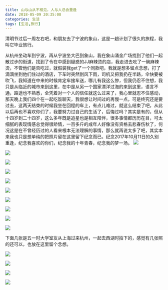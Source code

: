 ```yaml
---
title: 山与山从不相见，人与人总会重逢
date: 2018-05-09 20:35:08
categories: 生活
tags: [生活,旅行]
---
```

清明节过后一周左右吧，和朋友去了宁波的象山，这是一趟计划了很久的旅程，我叫它毕业旅行。
<!--more-->
从杭州坐动车到宁波，再从宁波坐大巴到象山，我在象山涌金广场找到了他们一起散过步的街道，找到了令在中感到疑惑的JJ麻辣烫的店，我走进去吃了一碗麻辣烫，不管他们是否吃过，就假装我get了一个同款吧，我就是想多留点念想，打了滴滴坐到他们住过的酒店，下车时突然刮风下雨，司机又把我扔在半路，伞快要被吹飞，我知道在中来的时候肯定车接车送，哪儿有我这么惨，但我仍忍不住想，我只是从临近的城市来到这里，在中是从另一个国家漂洋过海的来到这里，语言不通，路途也不熟悉，全凭着对一个人的信任就这么过来了，我心里就忍不住感动，那天晚上我们四个在一起吃饭聊天，我很想让时间过的再慢一点，可是终究还是要过去，这两天结束的时候我坐在回程的车上，有点儿难过，就这么结束了吧，从此以后再也不喜欢你们了，我要努力过自己的生活了，后悔过吗？其实是有的，但从十四岁到二十四岁，这么多年既是追星也是相互陪伴，很多事情都历历在目，可太细腻的表现情感总觉得很矫情，一百多斤的成年人好像没有资格去悲春伤秋了，何况这是在不曾经历过的人看来根本无法理解的事情，那么就再说太多了吧，其实本来我也只是想单纯的把照片留在这里留下纪念而已。纪念2017年10月11日的久别重逢，纪念我喜欢的你们，纪念我的十年青春，纪念我的梦一场。
![](http://oj056g1gy.bkt.clouddn.com/%E5%BE%AE%E4%BF%A1%E5%9B%BE%E7%89%87_20180509205832.jpg)

![](http://oj056g1gy.bkt.clouddn.com/%E5%BE%AE%E4%BF%A1%E5%9B%BE%E7%89%87_20180509205845.jpg)

![](http://oj056g1gy.bkt.clouddn.com/%E5%BE%AE%E4%BF%A1%E5%9B%BE%E7%89%87_20180509205837.jpg)

![](http://oj056g1gy.bkt.clouddn.com/%E5%BE%AE%E4%BF%A1%E5%9B%BE%E7%89%87_20180509205851.jpg)


![](http://oj056g1gy.bkt.clouddn.com/%E5%BE%AE%E4%BF%A1%E5%9B%BE%E7%89%87_20180509205859.jpg)

![](http://oj056g1gy.bkt.clouddn.com/%E5%BE%AE%E4%BF%A1%E5%9B%BE%E7%89%87_20180509205815.jpg)

![](http://oj056g1gy.bkt.clouddn.com/%E5%BE%AE%E4%BF%A1%E5%9B%BE%E7%89%87_20180509205821.jpg)

![](http://oj056g1gy.bkt.clouddn.com/%E5%BE%AE%E4%BF%A1%E5%9B%BE%E7%89%87_20180509205904.jpg)

![](http://oj056g1gy.bkt.clouddn.com/%E5%BE%AE%E4%BF%A1%E5%9B%BE%E7%89%87_20180509205908.jpg)

![](http://oj056g1gy.bkt.clouddn.com/%E5%BE%AE%E4%BF%A1%E5%9B%BE%E7%89%87_20180509205826.jpg)

下面几张是五一时大学室友从上海过来杭州，一起去西湖时拍下的，感觉有几张照的还可以，也放在这里留个念想。

![](http://oj056g1gy.bkt.clouddn.com/%E5%BE%AE%E4%BF%A1%E5%9B%BE%E7%89%87_20180509203145.jpg)

![](http://oj056g1gy.bkt.clouddn.com/%E5%BE%AE%E4%BF%A1%E5%9B%BE%E7%89%87_20180509203221.jpg)

![](http://oj056g1gy.bkt.clouddn.com/%E5%BE%AE%E4%BF%A1%E5%9B%BE%E7%89%87_20180509203216.jpg)

![](http://oj056g1gy.bkt.clouddn.com/%E5%BE%AE%E4%BF%A1%E5%9B%BE%E7%89%87_20180509203225.jpg)